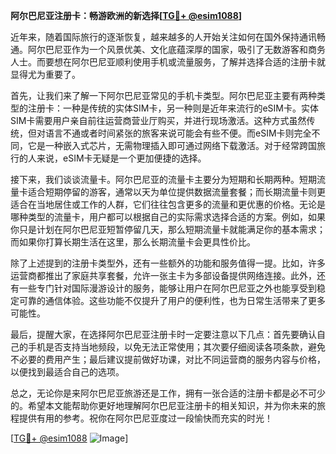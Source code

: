 **阿尔巴尼亚注册卡：畅游欧洲的新选择[[TG💪+ @esim1088](https://t.me/s/esim1088)]**

近年来，随着国际旅行的逐渐恢复，越来越多的人开始关注如何在国外保持通讯畅通。阿尔巴尼亚作为一个风景优美、文化底蕴深厚的国家，吸引了无数游客和商务人士。而要想在阿尔巴尼亚顺利使用手机或流量服务，了解并选择合适的注册卡就显得尤为重要了。

首先，让我们来了解一下阿尔巴尼亚常见的手机卡类型。阿尔巴尼亚主要有两种类型的注册卡：一种是传统的实体SIM卡，另一种则是近年来流行的eSIM卡。实体SIM卡需要用户亲自前往运营商营业厅购买，并进行现场激活。这种方式虽然传统，但对语言不通或者时间紧张的旅客来说可能会有些不便。而eSIM卡则完全不同，它是一种嵌入式芯片，无需物理插入即可通过网络下载激活。对于经常跨国旅行的人来说，eSIM卡无疑是一个更加便捷的选择。

接下来，我们谈谈流量卡。阿尔巴尼亚的流量卡主要分为短期和长期两种。短期流量卡适合短期停留的游客，通常以天为单位提供数据流量套餐；而长期流量卡则更适合在当地居住或工作的人群，它们往往包含更多的流量和更优惠的价格。无论是哪种类型的流量卡，用户都可以根据自己的实际需求选择合适的方案。例如，如果你只是计划在阿尔巴尼亚短暂停留几天，那么短期流量卡就能满足你的基本需求；而如果你打算长期生活在这里，那么长期流量卡会更具性价比。

除了上述提到的注册卡类型外，还有一些额外的功能和服务值得一提。比如，许多运营商都推出了家庭共享套餐，允许一张主卡为多部设备提供网络连接。此外，还有一些专门针对国际漫游设计的服务，能够让用户在阿尔巴尼亚之外也能享受到稳定可靠的通信体验。这些功能不仅提升了用户的便利性，也为日常生活带来了更多可能性。

最后，提醒大家，在选择阿尔巴尼亚注册卡时一定要注意以下几点：首先要确认自己的手机是否支持当地频段，以免无法正常使用；其次要仔细阅读各项条款，避免不必要的费用产生；最后建议提前做好功课，对比不同运营商的服务内容与价格，以便找到最适合自己的选项。

总之，无论你是来阿尔巴尼亚旅游还是工作，拥有一张合适的注册卡都是必不可少的。希望本文能帮助你更好地理解阿尔巴尼亚注册卡的相关知识，并为你未来的旅程提供有用的参考。祝你在阿尔巴尼亚度过一段愉快而充实的时光！

[[TG💪+ @esim1088](https://t.me/s/esim1088) ![Image](https://i.postimg.cc/4NQfJmqS/Snipaste-2025-05-13-00-14-12.png)]